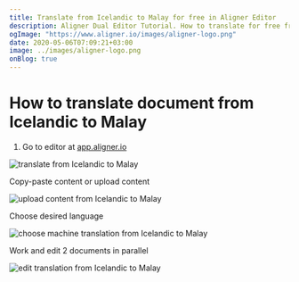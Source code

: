 ```yaml
---
title: Translate from Icelandic to Malay for free in Aligner Editor
description: Aligner Dual Editor Tutorial. How to translate for free from Icelandic to Malay. Aligner is multilingual document management platform. 
ogImage: "https://www.aligner.io/images/aligner-logo.png"
date: 2020-05-06T07:09:21+03:00
image: ../images/aligner-logo.png
onBlog: true
---
```


# How to translate document from Icelandic to Malay

1. Go to editor at [app.aligner.io](https://app.aligner.io "Aligner App web page")

![translate from Icelandic to Malay](../aligner-blank-editor.png "translate from Icelandic to Malay")

Copy-paste content or upload content

![upload content from Icelandic to Malay](../aligner-uploaded-document.png "upload content from Icelandic to Malay")

Choose desired language

![choose machine translation from Icelandic to Malay](../aligner-language-dropdown.png "choose machine translation from Icelandic to Malay")

Work and edit 2 documents in parallel

![edit translation from Icelandic to Malay](../aligner-double-sitded-editor.png "edit translation from Icelandic to Malay")

